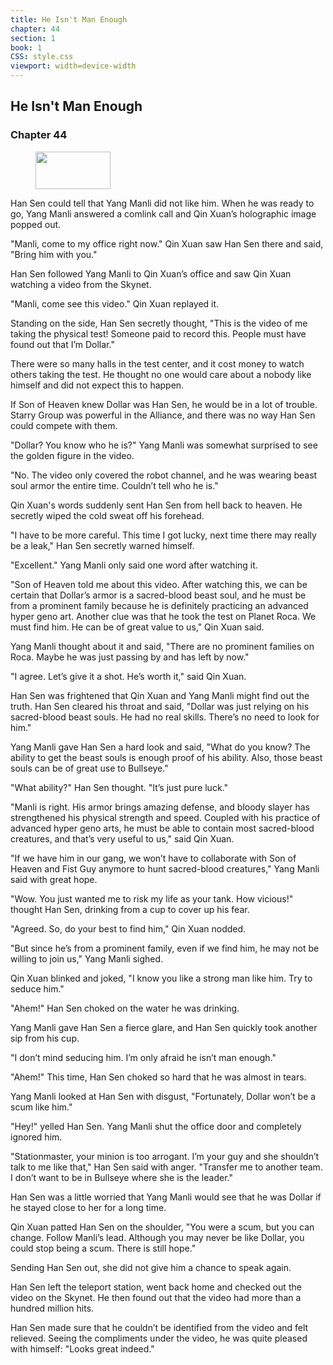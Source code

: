 ```yaml
---
title: He Isn't Man Enough
chapter: 44
section: 1
book: 1
CSS: style.css
viewport: width=device-width
---
```


## He Isn't Man Enough

### Chapter 44

<figure>
	<img src="../Images/gem.gif" alt="" id="gem" width="120" height="60" />
</figure>

Han Sen could tell that Yang Manli did not like him. When he was ready to go, Yang Manli answered a comlink call and Qin Xuan’s holographic image popped out.

"Manli, come to my office right now." Qin Xuan saw Han Sen there and said, "Bring him with you."

Han Sen followed Yang Manli to Qin Xuan’s office and saw Qin Xuan watching a video from the Skynet.

"Manli, come see this video." Qin Xuan replayed it.

Standing on the side, Han Sen secretly thought, "This is the video of me taking the physical test! Someone paid to record this. People must have found out that I’m Dollar."

There were so many halls in the test center, and it cost money to watch others taking the test. He thought no one would care about a nobody like himself and did not expect this to happen.

If Son of Heaven knew Dollar was Han Sen, he would be in a lot of trouble. Starry Group was powerful in the Alliance, and there was no way Han Sen could compete with them.

"Dollar? You know who he is?" Yang Manli was somewhat surprised to see the golden figure in the video.

"No. The video only covered the robot channel, and he was wearing beast soul armor the entire time. Couldn’t tell who he is."

Qin Xuan's words suddenly sent Han Sen from hell back to heaven. He secretly wiped the cold sweat off his forehead.

"I have to be more careful. This time I got lucky, next time there may really be a leak," Han Sen secretly warned himself.

"Excellent." Yang Manli only said one word after watching it.

"Son of Heaven told me about this video. After watching this, we can be certain that Dollar’s armor is a sacred-blood beast soul, and he must be from a prominent family because he is definitely practicing an advanced hyper geno art. Another clue was that he took the test on Planet Roca. We must find him. He can be of great value to us," Qin Xuan said.

Yang Manli thought about it and said, "There are no prominent families on Roca. Maybe he was just passing by and has left by now."

"I agree. Let’s give it a shot. He’s worth it," said Qin Xuan.

Han Sen was frightened that Qin Xuan and Yang Manli might find out the truth. Han Sen cleared his throat and said, "Dollar was just relying on his sacred-blood beast souls. He had no real skills. There’s no need to look for him."

Yang Manli gave Han Sen a hard look and said, "What do you know? The ability to get the beast souls is enough proof of his ability. Also, those beast souls can be of great use to Bullseye."

"What ability?" Han Sen thought. "It’s just pure luck."

"Manli is right. His armor brings amazing defense, and bloody slayer has strengthened his physical strength and speed. Coupled with his practice of advanced hyper geno arts, he must be able to contain most sacred-blood creatures, and that’s very useful to us," said Qin Xuan.

"If we have him in our gang, we won’t have to collaborate with Son of Heaven and Fist Guy anymore to hunt sacred-blood creatures," Yang Manli said with great hope.

"Wow. You just wanted me to risk my life as your tank. How vicious!" thought Han Sen, drinking from a cup to cover up his fear.

"Agreed. So, do your best to find him," Qin Xuan nodded.

"But since he’s from a prominent family, even if we find him, he may not be willing to join us," Yang Manli sighed.

Qin Xuan blinked and joked, "I know you like a strong man like him. Try to seduce him."

"Ahem!" Han Sen choked on the water he was drinking.

Yang Manli gave Han Sen a fierce glare, and Han Sen quickly took another sip from his cup.

"I don’t mind seducing him. I’m only afraid he isn’t man enough."

"Ahem!" This time, Han Sen choked so hard that he was almost in tears.

Yang Manli looked at Han Sen with disgust, "Fortunately, Dollar won’t be a scum like him."

"Hey!" yelled Han Sen. Yang Manli shut the office door and completely ignored him.

"Stationmaster, your minion is too arrogant. I’m your guy and she shouldn’t talk to me like that," Han Sen said with anger. "Transfer me to another team. I don’t want to be in Bullseye where she is the leader."

Han Sen was a little worried that Yang Manli would see that he was Dollar if he stayed close to her for a long time.

Qin Xuan patted Han Sen on the shoulder, "You were a scum, but you can change. Follow Manli’s lead. Although you may never be like Dollar, you could stop being a scum. There is still hope."

Sending Han Sen out, she did not give him a chance to speak again.

Han Sen left the teleport station, went back home and checked out the video on the Skynet. He then found out that the video had more than a hundred million hits.

Han Sen made sure that he couldn’t be identified from the video and felt relieved. Seeing the compliments under the video, he was quite pleased with himself: "Looks great indeed."